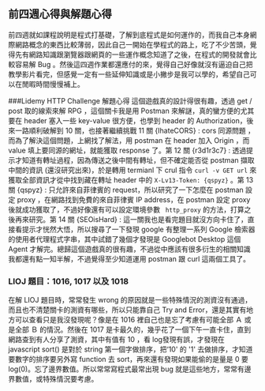 ## 前四週心得與解題心得


前四週就如課程說明是程式打基礎，了解到底程式是如何運作的，而我自己本身網際網路概念的東西比較薄弱，因此自己一開始在學程式的路上，吃了不少苦頭，覺得先有網路知識跟瀏覽器跟網頁的一些運作概念知道了之後，在程式的開發就會比較容易解 Bug 。然後這四週作業都還應付的來，覺得自己好像就沒有逼迫自己把教學影片看完，但感覺一定有一些延伸知識或是小撇步是我可以學的，希望自己可以在閒暇時間慢慢補上。

###Lidemy HTTP Challenge 解題心得
這個遊戲真的設計得很有趣，透過 get / post 取的線索來解 RPG ，這個關卡我是用 Postman 來解謎，真的蠻方便的尤其要在 header 塞入一些 key-value 很方便，也學到 header 的 Authorization，後來一路順利破解到 10 關，也接著繼續挑戰 11 關 {IhateCORS} : cors 同源問題 ，而為了解決這個問題，上網找了解法，用 postman 在 header 加入 Origin ，而 value 填上要同源的網址，就能獲取 response 了。第 12 關 {r3d1r3c7} : 透過提示才知道有轉址過程，因為傳送之後中間有轉址，但不確定能否從 postman 擷取中間的資訊 (還沒研究出來)，於是轉用 termianl 下 crul 指令  ``` curl -v GET url ```  來獲取全部資訊才從中找到藏在轉址 header 中的  ``` X-Lv13-Token: {qspyz} ``` 。第 13 關 {qspyz} : 只允許來自菲律賓的 request，所以研究了一下怎麼在 postman 設定 proxy ，在網路找到免費的來自菲律賓 IP address，在 postman 設定 proxy 後就成功獲取了，不過好像還有可以設定環境參數 ``` http_proxy``` 的方法，打算之後再來研究。第 14 關 {SEOisHard} :  這一關我也是看完題目就沒方向卡住了，直接看提示才恍然大悟，所以搜尋了一下發現 google 有整理一系列 Google 檢索器的使用者代理程式字串，其中試錯了幾個才發現是 Googlebot Desktop 這個 Agent
才解完。總歸這個遊戲真的很有趣，不過從中應該有很多衍生的相關知識我都還有點一知半解，不過覺得至少知道運用 postman 跟 curl 這兩個工具了。

### LIOJ 題目：1016, 1017 以及 1018
在解  LIOJ 題目時，常常發生 wrong 的原因就是一些特殊情況的測資沒有通過，而且也不清楚關卡的測資有哪些，所以只能靠自己 Try and Error，還是其實有地方可以查看只是我沒發現呢？像是在 1016 裡自己也是忘了考慮有可能全部 Ａ 或是全部 Ｂ 的情況。然後在 1017 是卡最久的，幾乎花了一個下午一直卡住，直到網路查到有人分享了測資，其中有值有 10 ，看 log發現有誤，才發現在 javascript sort() 是對於 string 第一個字做排序，把‘10' 的 '1' 去做排序，才知道要數字的排序要另外寫 function 去 sort，再來還有發現如果能偷的是量是 0 要 log(0)。忘了邊界數值。所以常常寫程式最常出現 bug 就是這些地方，常常有邊界數值，或特殊情況要考慮。 